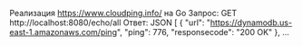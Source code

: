 Реализация https://www.cloudping.info/ на Go
Запрос: GET http://localhost:8080/echo/all
Ответ: JSON 
[
  {
    "url": "https://dynamodb.us-east-1.amazonaws.com/ping",
    "ping": 776,
    "responsecode": "200 OK"
  },
...
